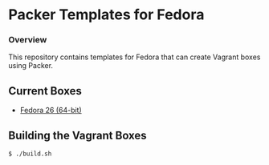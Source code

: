 
# Packer Templates for Fedora

### Overview

This repository contains templates for Fedora that can create Vagrant boxes using Packer.

## Current Boxes

* [Fedora 26 (64-bit)](https://atlas.hashicorp.com/inclusivedesign/boxes/fedora26)

## Building the Vagrant Boxes

```
$ ./build.sh
```
